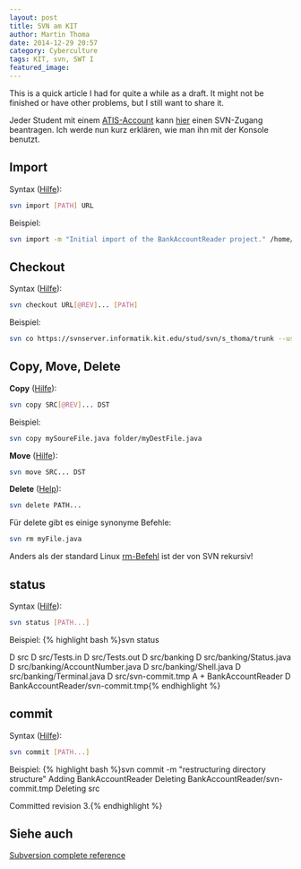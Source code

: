 ```yaml
---
layout: post
title: SVN am KIT
author: Martin Thoma
date: 2014-12-29 20:57
category: Cyberculture
tags: KIT, svn, SWT I
featured_image:
---
```


<div class="info">This is a quick article I had for quite a while as a draft.
It might not be finished or have other problems, but I still want to share
it.</div>

Jeder Student mit einem <a href="http://www.atis.uka.de/">ATIS-Account</a> kann <a href="http://www.atis.uka.de/1422.php">hier</a> einen SVN-Zugang beantragen. Ich werde nun kurz erklären, wie man ihn mit der Konsole benutzt.

<h2>Import</h2>
Syntax (<a href="http://svnbook.red-bean.com/en/1.6/svn.ref.svn.c.import.html">Hilfe</a>):

```bash
svn import [PATH] URL
```


Beispiel:

```bash
svn import -m "Initial import of the BankAccountReader project." /home/swt-user/BankAccountReader https://svnserver.informatik.kit.edu/stud/svn/s_thoma/trunk/BankAccountReader
```


<h2>Checkout</h2>
Syntax (<a href="http://svnbook.red-bean.com/en/1.6/svn.ref.svn.c.checkout.html">Hilfe</a>):

```bash
svn checkout URL[@REV]... [PATH]
```


Beispiel:

```bash
svn co https://svnserver.informatik.kit.edu/stud/svn/s_thoma/trunk --username s_thoma
```


<h2>Copy, Move, Delete</h2>
<strong>Copy</strong> (<a href="http://svnbook.red-bean.com/en/1.6/svn.ref.svn.c.copy.html">Hilfe</a>):

```bash
svn copy SRC[@REV]... DST
```


Beispiel:

```bash
svn copy mySoureFile.java folder/myDestFile.java
```


<strong>Move</strong> (<a href="http://svnbook.red-bean.com/en/1.6/svn.ref.svn.c.move.html">Hilfe</a>):

```bash
svn move SRC... DST
```


<strong>Delete</strong> (<a href="http://svnbook.red-bean.com/en/1.7/svn.ref.svn.c.delete.html">Help</a>):

```bash
svn delete PATH...
```


Für delete gibt es einige synonyme Befehle:

```bash
svn rm myFile.java
```


Anders als der standard Linux <a href="http://linux.die.net/man/1/rm">rm-Befehl</a> ist der von SVN rekursiv!

<h2>status</h2>
Syntax (<a href="http://svnbook.red-bean.com/en/1.6/svn.ref.svn.c.status.html">Hilfe</a>):

```bash
svn status [PATH...]
```


Beispiel:
{% highlight bash %}svn status

D       src
D       src/Tests.in
D       src/Tests.out
D       src/banking
D       src/banking/Status.java
D       src/banking/AccountNumber.java
D       src/banking/Shell.java
D       src/banking/Terminal.java
D       src/svn-commit.tmp
A  +    BankAccountReader
D       BankAccountReader/svn-commit.tmp{% endhighlight %}

<h2>commit</h2>
Syntax (<a href="http://svnbook.red-bean.com/en/1.6/svn.ref.svn.c.commit.html">Hilfe</a>):

```bash
svn commit [PATH...]
```


Beispiel:
{% highlight bash %}svn commit -m "restructuring directory structure"
Adding         BankAccountReader
Deleting       BankAccountReader/svn-commit.tmp
Deleting       src

Committed revision 3.{% endhighlight %}

<h2>Siehe auch</h2>
<a href="http://svnbook.red-bean.com/en/1.6/svn.ref.html">Subversion complete reference</a>